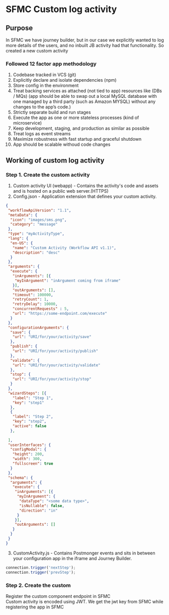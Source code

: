 # SFMC Custom log activity

## Purpose

In SFMC we have journey builder, but in our case we explicitly wanted to log more details of the users, and no inbuilt JB activity had that functionality. So created a new custom activity  

### Followed 12 factor app methodology

1. Codebase tracked in VCS (git)
2. Explicitly declare and isolate dependencies (npm)
3. Store config in the environment
4. Treat backing services as attached (not tied to app) resources like (DBs / MQs) (app should be able to swap out a local MySQL database with one managed by a third party (such as Amazon MYSQL) without any changes to the app’s code.)  
5. Strictly separate build and run stages
6. Execute the app as one or more stateless processes (kind of microservice)
7. Keep development, staging, and production as similar as possible
8. Treat logs as event streams
9. Maximize robustness with fast startup and graceful shutdown
10. App should be scalable withoud code changes

## Working of custom log activity

### Step 1. Create the custom activity

1. Custom activity UI (webapp) - Contains the activity's code and assets and is hosted on a public web server.(HTTPS)
2. Config.json - Application extension that defines your custom activity.

```json
{
 "workflowApiVersion": "1.1",
 "metaData": {
  "icon": "images/sms.png",
  "category": "message"
 },
 "type": "myActivityType",
 "lang": {
  "en-US": {
   "name": "Custom Activity (Workflow API v1.1)",
   "description": "desc"
  }
 },
 "arguments": {
  "execute": {
   "inArguments": [{
    "myInArgument": "inArgument coming from iframe"
   }],
   "outArguments": [],
   "timeout": 100000,
   "retryCount": 1,
   "retryDelay": 10000,
   "concurrentRequests" : 5,
   "url": "https://some-endpoint.com/execute"
  }
 },
 "configurationArguments": {
  "save": {
   "url": "URI/for/your/activity/save"
  },
  "publish": {
   "url": "URI/for/your/activity/publish"
  },
  "validate": {
   "url": "URI/for/your/activity/validate"
  },
  "stop": {
   "url": "URI/for/your/activity/stop"
  }
 },
 "wizardSteps": [{
   "label": "Step 1",
   "key": "step1"
  },
  {
   "label": "Step 2",
   "key": "step2",
   "active": false
  },
  
 ],
 "userInterfaces": {
  "configModal": {
   "height": 200,
   "width": 300,
   "fullscreen": true
  }
 },
 "schema": {
  "arguments": {
   "execute": {
    "inArguments": [{
     "myInArgument": {
      "dataType": "<some data type>",
      "isNullable": false,
      "direction": "in"
     }
    }],
    "outArguments": []
   }
  }
 }
}
```

3. CustomActivity.js - Contains Postmonger events and sits in between your configuration app in the iframe and Journey Builder.  

```javascript
connection.trigger('nextStep');
connection.trigger('prevStep');

```

### Step 2. Create the custom

Register the custom component endpoint in SFMC  
Custom activity is encoded using JWT. We get the jwt key from SFMC while registering the app in SFMC
